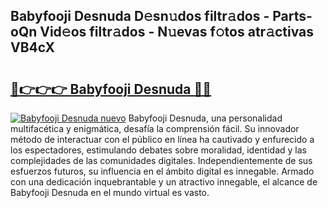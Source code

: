 ## Babyfooji Desnuda D𝚎sn𝚞dos filtr𝚊dos - Parts-oQn Vid𝚎os filtr𝚊dos - N𝚞evas f𝚘tos atr𝚊ctivas VB4cX

# <h2><a href="http://mb9b45.tromn.icu/?c=Babyfooji+Desnuda">🔗👉👉👉 Babyfooji Desnuda 🔗🔗</a></h2>

[![Babyfooji Desnuda nuevo](https://i.imgur.com/pEAQMta.gif)](http://mb9b45.tromn.icu/?c=Babyfooji+Desnuda)
Babyfooji Desnuda, una personalidad multifacética y enigmática, desafía la comprensión fácil. Su innovador método de interactuar con el público en línea ha cautivado y enfurecido a los espectadores, estimulando debates sobre moralidad, identidad y las complejidades de las comunidades digitales. Independientemente de sus esfuerzos futuros, su influencia en el ámbito digital es innegable. Armado con una dedicación inquebrantable y un atractivo innegable, el alcance de Babyfooji Desnuda en el mundo virtual es vasto.
